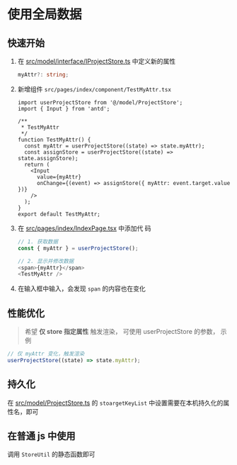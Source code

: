 # 使用全局数据

## 快速开始

1. 在
   [src/model/interface/IProjectStore.ts](../src/model/interface/IProjectStore.ts)
   中定义新的属性

   ```ts
   myAttr?: string;
   ```

1. 新增组件 `src/pages/index/component/TestMyAttr.tsx`

   ```tsx
   import userProjectStore from '@/model/ProjectStore';
   import { Input } from 'antd';

   /**
    * TestMyAttr
    */
   function TestMyAttr() {
     const myAttr = userProjectStore((state) => state.myAttr);
     const assignStore = userProjectStore((state) => state.assignStore);
     return (
       <Input
         value={myAttr}
         onChange={(event) => assignStore({ myAttr: event.target.value })}
       />
     );
   }
   export default TestMyAttr;
   ```

1. 在 [src/pages/index/IndexPage.tsx](../src/pages/index/IndexPage.tsx) 中添加代
   码

   ```ts
   // 1. 获取数据
   const { myAttr } = userProjectStore();

   // 2. 显示并修改数据
   <span>{myAttr}</span>
   <TestMyAttr />
   ```

1. 在输入框中输入，会发现 `span` 的内容也在变化

## 性能优化

> 希望 **仅 store 指定属性** 触发渲染， 可使用 userProjectStore 的参数， 示例

```ts
// 仅 myAttr 变化，触发渲染
userProjectStore((state) => state.myAttr);
```

## 持久化

在 [src/model/ProjectStore.ts](../src/model/ProjectStore.ts) 的
`stoargetKeyList` 中设置需要在本机持久化的属性名，即可

## 在普通 js 中使用

调用 `StoreUtil` 的静态函数即可
